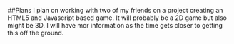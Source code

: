 ##Plans
I plan on working with two of my friends on a project creating an HTML5 and Javascript based game. It will probably be a 2D game but also might be 3D. I will have mor information as the time gets closer to getting this off the ground. 